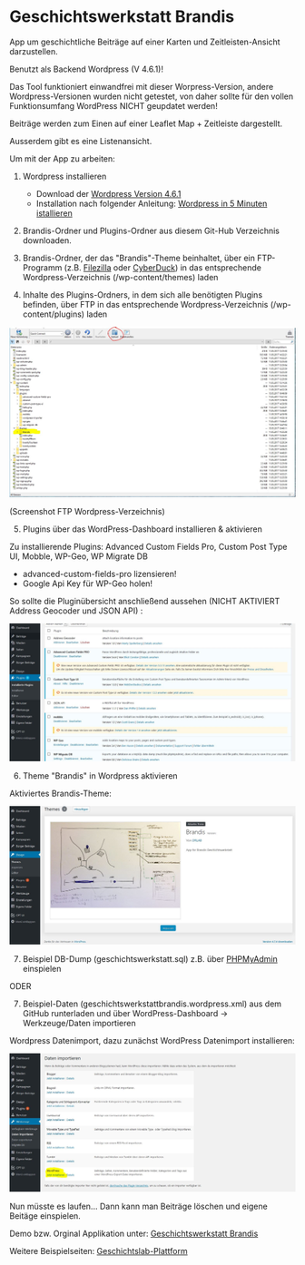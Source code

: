 # Geschichtswerkstatt Brandis
App um geschichtliche Beiträge auf einer Karten und Zeitleisten-Ansicht darzustellen.

Benutzt als Backend Wordpress (V 4.6.1)! 

   
   Das Tool funktioniert einwandfrei mit dieser Worpress-Version, andere Wordpress-Versionen wurden nicht getestet, von daher  sollte für den vollen Funktionsumfang WordPress NICHT geupdatet werden!

Beiträge werden zum Einen auf einer Leaflet Map + Zeitleiste dargestellt.

Ausserdem gibt es eine Listenansicht.

Um mit der App zu arbeiten:

1. Wordpress installieren
    - Download der [Wordpress Version 4.6.1](https://wordpress.org/download/release-archive/)
    - Installation nach folgender Anleitung:
      [Wordpress in 5 Minuten istallieren](https://www.blogaufbau.de/wordpress-installieren-in-5-minuten/)
    
2. Brandis-Ordner und Plugins-Ordner aus diesem Git-Hub Verzeichnis downloaden.

3. Brandis-Ordner, der das "Brandis"-Theme beinhaltet, über ein FTP-Programm (z.B. [Filezilla](https://filezilla-project.org/) oder [CyberDuck](https://cyberduck.io/)) in das entsprechende Wordpress-Verzeichnis (/wp-content/themes) laden 

4. Inhalte des Plugins-Ordners, in dem sich alle benötigten Plugins befinden, über FTP in das entsprechende Wordpress-Verzeichnis (/wp-content/plugins) laden

![](ScreenshotFTP.jpg)

(Screenshot FTP Wordpress-Verzeichnis)


5. Plugins über das WordPress-Dashboard installieren & aktivieren

  Zu installierende Plugins: Advanced Custom Fields Pro, Custom Post Type UI, Mobble, WP-Geo, WP Migrate DB
  
  - advanced-custom-fields-pro lizensieren!
  - Google Api Key für WP-Geo holen!
  
So sollte die Pluginübersicht anschließend aussehen (NICHT AKTIVIERT Address Geocoder und JSON API) :

![](WordpressPlugins.JPG)

  
6. Theme "Brandis" in Wordpress aktivieren

Aktiviertes Brandis-Theme:

![](WordpressTheme.JPG)


7. Beispiel DB-Dump (geschichtswerkstatt.sql) z.B. über [PHPMyAdmin](http://migratetowp.com/faqs/importing-a-sql-file-with-your-wordpress-data/) einspielen

ODER

7. Beispiel-Daten (geschichtswerkstattbrandis.wordpress.xml) aus dem GitHub runterladen und über WordPress-Dashboard -> Werkzeuge/Daten importieren

Wordpress Datenimport, dazu zunächst WordPress Datenimport installieren:

![](WordpressDatenImport.jpg)

Nun müsste es laufen...
Dann kann man Beiträge löschen und eigene Beitäge einspielen.

Demo bzw. Orginal Applikation unter: [Geschichtswerkstatt Brandis](http://geschichtswerkstatt.brandis.eu/)

Weitere Beispielseiten: [Geschichtslab-Plattform](http://geschichtslab.community-infrastructuring.org/)
